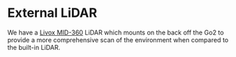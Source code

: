 # External LiDAR

We have a [Livox MID-360](https://www.livoxtech.com/mid-360) LiDAR which mounts on the back off the Go2 to provide a more comprehensive scan of the environment when compared to the built-in LiDAR.
